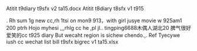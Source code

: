 Atitit t9diary t9sfx v2 ta15.docx
Atitit t8diary t8sfx v1 t915  

 . Rh sum  1g new cc,rh  1tsi on mon9
913，with girl jusye movie
 w	925am1	200	ptrh
Hojo myhesi  ,,,rhlg cc he ,pl jl..
tingping6688木偶人湖北20
脾气很好爱笑的cc
t925​ diary
But wecaht region is sichew chendo.,.
 Ref
Tyecywe iush cc wechat list
bill t9sfx bigrec v1 ta15.xlsx

